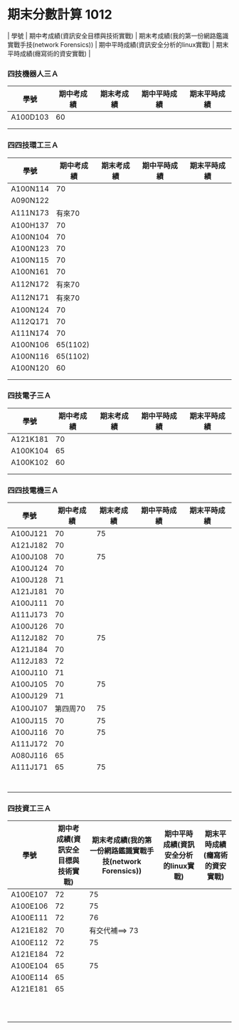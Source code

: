 # 期末分數計算 1012
| 學號 | 期中考成績(資訊安全目標與技術實戰) | 期末考成績(我的第一份網路鑑識實戰手技(network Forensics)) | 期中平時成績(資訊安全分析的linux實戰) | 期末平時成績(癮寫術的資安實戰) |

### 四技機器人三Ａ

| 學號 | 期中考成績 | 期末考成績 | 期中平時成績 | 期末平時成績 |
| ---- |  ---- |  ---- |  ---- |  ---- |  
|A100D103 |60||||
| |||||
| |||||
### 四四技環工三Ａ
| 學號 | 期中考成績 | 期末考成績 | 期中平時成績 | 期末平時成績 |
| ---- |  ---- |  ---- |  ---- |  ---- |  
|A100N114 |70||||
|A090N122 |||||
|A111N173   |有來70||||
|A100H137 | 70||||
|A100N104 | 70||||
|A100N123 | 70||||
|A100N115| 70||||
|A100N161 |70||||
|A112N172 |有來70||||
|A112N171 |有來70||||
|A100N124 |70||||
|A112Q171 |70||||
|A111N174 |70||||
|A100N106 |65(1102)||||
|A100N116 |65(1102)||||
|A100N120 |60||||
| |||||
| |||||
### 四技電子三Ａ
| 學號 | 期中考成績 | 期末考成績 | 期中平時成績 | 期末平時成績 |
| ---- |  ---- |  ---- |  ---- |  ---- |  
|A121K181|70||||
|A100K104 |65||||
|A100K102 |60||||
| |||||
| |||||
### 四四技電機三Ａ
| 學號 | 期中考成績 | 期末考成績 | 期中平時成績 | 期末平時成績 |
| ---- |  ---- |  ---- |  ---- |  ---- |  
|A100J121 |70|75|||
|A121J182|70||||
|A100J108 |70|75|||
|A100J124|70||||
|A100J128|71||||
|A121J181  |70||||
|A100J111 |70||||
|A111J173 |70||||
|A100J126 |70||||
|A112J182 |70|75|||
|A121J184 |70||||
|A112J183 |72||||
|A100J110 | 71||||
|A100J105|70|75|||
|A100J129|71||||
|A100J107 |第四周70|75|||
|A100J115 |70|75|||
|A100J116|70|75|||
|A111J172|70||||
|A080J116|65||||
|A111J171|65|75|||
| |||||
| |||||
| |||||
| |||||
| |||||
| |||||
| |||||
### 四技資工三Ａ
| 學號 | 期中考成績(資訊安全目標與技術實戰) | 期末考成績(我的第一份網路鑑識實戰手技(network Forensics)) | 期中平時成績(資訊安全分析的linux實戰) | 期末平時成績(癮寫術的資安實戰) |
| ---- |  ---- |  ---- |  ---- |  ---- |  
|A100E107|72|75|||
|A100E106 |72|75|||
|A100E111 |72|76|||
|A121E182 |70|有交代補==> 73|||
|A100E112  |72|75|||
|A121E184 |72||||
|A100E104 |65|75|||
|A100E114|65||||
|A121E181|65||||
| |||||
| |||||
| |||||
| |||||
| |||||
| |||||
| |||||
| |||||
| |||||
| |||||

